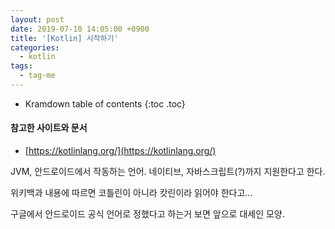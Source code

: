 ```yaml
---
layout: post
date: 2019-07-10 14:05:00 +0900
title: '[Kotlin] 시작하기'
categories:
  - kotlin
tags:
  - tag-me
---
```


* Kramdown table of contents
{:toc .toc}

#### 참고한 사이트와 문서

- [https://kotlinlang.org/](https://kotlinlang.org/)

JVM, 안드로이드에서 작동하는 언어. 네이티브, 자바스크립트(?)까지 지원한다고 한다.

위키백과 내용에 따르면 코틀린이 아니라 캇린이라 읽어야 한다고...

구글에서 안드로이드 공식 언어로 정했다고 하는거 보면 앞으로 대세인 모양.
